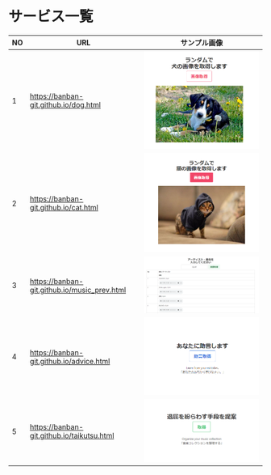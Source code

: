 # サービス一覧


|  NO  |  URL  |  サンプル画像  |
| ---- | ---- | ---- |
|  1  |  https://banban-git.github.io/dog.html |  <img src="img/dog.png">  |
|  2  |  https://banban-git.github.io/cat.html  |  <img src="img/cat.png">  |
|  3  |  https://banban-git.github.io/music_prev.html  |  <img src="img/music.png">  |
|  4  |  https://banban-git.github.io/advice.html  |  <img src="img/advice.png">  |
|  5  |  https://banban-git.github.io/taikutsu.html  |  <img src="img/taikutsu.png">  |
